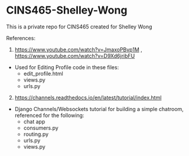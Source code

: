 # CINS465-Shelley-Wong
This is a private repo for CINS465 created for Shelley Wong

References:
1. https://www.youtube.com/watch?v=JmaxoPBvp1M , https://www.youtube.com/watch?v=D9Xd6jribFU
  * Used for Editing Profile code in these files:
    * edit_profile.html
    * views.py
    * urls.py
    
2. https://channels.readthedocs.io/en/latest/tutorial/index.html
  * Django Channels/Websockets tutorial for building a simple chatroom, referenced for the following:
    * chat app
    * consumers.py
    * routing.py
    * urls.py
    * views.py
